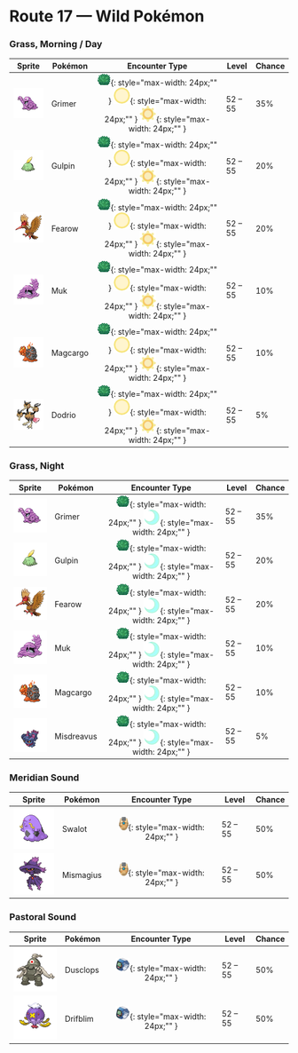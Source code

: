 # Route 17 — Wild Pokémon

### Grass, Morning / Day

| Sprite | Pokémon | Encounter Type | Level | Chance |
|:------:|---------|:--------------:|-------|--------|
| ![Grimer](../../assets/sprites/grimer/front.gif "Grimer: Wherever GRIMER has passed, so many germs are left behind that no plants will ever grow again.") | Grimer | ![Grass](../../assets/encounter_types/grass.png "Grass"){: style="max-width: 24px;"" } ![Morning](../../assets/encounter_types/morning.png "Morning"){: style="max-width: 24px;"" } ![Day](../../assets/encounter_types/day.png "Day"){: style="max-width: 24px;"" } | 52 – 55 | 35% |
| ![Gulpin](../../assets/sprites/gulpin/front.gif "Gulpin: It has a small heart and brain. Its stomach comprises most of its body, with enzymes to dissolve anything.") | Gulpin | ![Grass](../../assets/encounter_types/grass.png "Grass"){: style="max-width: 24px;"" } ![Morning](../../assets/encounter_types/morning.png "Morning"){: style="max-width: 24px;"" } ![Day](../../assets/encounter_types/day.png "Day"){: style="max-width: 24px;"" } | 52 – 55 | 20% |
| ![Fearow](../../assets/sprites/fearow/front.gif "Fearow: It cleverly uses its thin, long beak to pluck and eat small insects that hide under the ground.") | Fearow | ![Grass](../../assets/encounter_types/grass.png "Grass"){: style="max-width: 24px;"" } ![Morning](../../assets/encounter_types/morning.png "Morning"){: style="max-width: 24px;"" } ![Day](../../assets/encounter_types/day.png "Day"){: style="max-width: 24px;"" } | 52 – 55 | 20% |
| ![Muk](../../assets/sprites/muk/front.gif "Muk: Its body is made of a powerful poison. Touching it accidentally will cause a fever that requires bed rest.") | Muk | ![Grass](../../assets/encounter_types/grass.png "Grass"){: style="max-width: 24px;"" } ![Morning](../../assets/encounter_types/morning.png "Morning"){: style="max-width: 24px;"" } ![Day](../../assets/encounter_types/day.png "Day"){: style="max-width: 24px;"" } | 52 – 55 | 10% |
| ![Magcargo](../../assets/sprites/magcargo/front.gif "Magcargo: Its brittle shell occasionally spouts intense flames that  circulate throughout its body.") | Magcargo | ![Grass](../../assets/encounter_types/grass.png "Grass"){: style="max-width: 24px;"" } ![Morning](../../assets/encounter_types/morning.png "Morning"){: style="max-width: 24px;"" } ![Day](../../assets/encounter_types/day.png "Day"){: style="max-width: 24px;"" } | 52 – 55 | 10% |
| ![Dodrio](../../assets/sprites/dodrio/front.gif "Dodrio: If one of the heads gets to eat, the others will be satisfied, too, and they will stop squabbling.") | Dodrio | ![Grass](../../assets/encounter_types/grass.png "Grass"){: style="max-width: 24px;"" } ![Morning](../../assets/encounter_types/morning.png "Morning"){: style="max-width: 24px;"" } ![Day](../../assets/encounter_types/day.png "Day"){: style="max-width: 24px;"" } | 52 – 55 | 5% |

### Grass, Night

| Sprite | Pokémon | Encounter Type | Level | Chance |
|:------:|---------|:--------------:|-------|--------|
| ![Grimer](../../assets/sprites/grimer/front.gif "Grimer: Wherever GRIMER has passed, so many germs are left behind that no plants will ever grow again.") | Grimer | ![Grass](../../assets/encounter_types/grass.png "Grass"){: style="max-width: 24px;"" } ![Night](../../assets/encounter_types/night.png "Night"){: style="max-width: 24px;"" } | 52 – 55 | 35% |
| ![Gulpin](../../assets/sprites/gulpin/front.gif "Gulpin: It has a small heart and brain. Its stomach comprises most of its body, with enzymes to dissolve anything.") | Gulpin | ![Grass](../../assets/encounter_types/grass.png "Grass"){: style="max-width: 24px;"" } ![Night](../../assets/encounter_types/night.png "Night"){: style="max-width: 24px;"" } | 52 – 55 | 20% |
| ![Fearow](../../assets/sprites/fearow/front.gif "Fearow: It cleverly uses its thin, long beak to pluck and eat small insects that hide under the ground.") | Fearow | ![Grass](../../assets/encounter_types/grass.png "Grass"){: style="max-width: 24px;"" } ![Night](../../assets/encounter_types/night.png "Night"){: style="max-width: 24px;"" } | 52 – 55 | 20% |
| ![Muk](../../assets/sprites/muk/front.gif "Muk: Its body is made of a powerful poison. Touching it accidentally will cause a fever that requires bed rest.") | Muk | ![Grass](../../assets/encounter_types/grass.png "Grass"){: style="max-width: 24px;"" } ![Night](../../assets/encounter_types/night.png "Night"){: style="max-width: 24px;"" } | 52 – 55 | 10% |
| ![Magcargo](../../assets/sprites/magcargo/front.gif "Magcargo: Its brittle shell occasionally spouts intense flames that  circulate throughout its body.") | Magcargo | ![Grass](../../assets/encounter_types/grass.png "Grass"){: style="max-width: 24px;"" } ![Night](../../assets/encounter_types/night.png "Night"){: style="max-width: 24px;"" } | 52 – 55 | 10% |
| ![Misdreavus](../../assets/sprites/misdreavus/front.gif "Misdreavus: It loves to bite and yank people’s hair from behind without warning, just to see their shocked reactions.") | Misdreavus | ![Grass](../../assets/encounter_types/grass.png "Grass"){: style="max-width: 24px;"" } ![Night](../../assets/encounter_types/night.png "Night"){: style="max-width: 24px;"" } | 52 – 55 | 5% |

### Meridian Sound

| Sprite | Pokémon | Encounter Type | Level | Chance |
|:------:|---------|:--------------:|-------|--------|
| ![Swalot](../../assets/sprites/swalot/front.gif "Swalot: It gulps anything that fits in its mouth. Its special enzymes can dissolve anything.") | Swalot | ![Meridian Sound](../../assets/encounter_types/meridian_sound.png "Meridian Sound"){: style="max-width: 24px;"" } | 52 – 55 | 50% |
| ![Mismagius](../../assets/sprites/mismagius/front.gif "Mismagius: Its cries sound like incantations to torment the foe. It appears where you least expect it.") | Mismagius | ![Meridian Sound](../../assets/encounter_types/meridian_sound.png "Meridian Sound"){: style="max-width: 24px;"" } | 52 – 55 | 50% |

### Pastoral Sound

| Sprite | Pokémon | Encounter Type | Level | Chance |
|:------:|---------|:--------------:|-------|--------|
| ![Dusclops](../../assets/sprites/dusclops/front.gif "Dusclops: Anyone who dares peer into its body to see its spectral ball of fire will have their spirit stolen away.") | Dusclops | ![Pastoral Sound](../../assets/encounter_types/pastoral_sound.png "Pastoral Sound"){: style="max-width: 24px;"" } | 52 – 55 | 50% |
| ![Drifblim](../../assets/sprites/drifblim/front.gif "Drifblim: It can generate and release gas within its body. That’s how it can control the altitude of its drift.") | Drifblim | ![Pastoral Sound](../../assets/encounter_types/pastoral_sound.png "Pastoral Sound"){: style="max-width: 24px;"" } | 52 – 55 | 50% |

